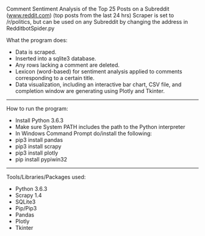 Comment Sentiment Analysis of the Top 25 Posts on a Subreddit (www.reddit.com) (top posts from the last 24 hrs)
Scraper is set to /r/politics, but can be used on any Subreddit by changing the address in RedditbotSpider.py



What the program does:
<ul>
<li>Data is scraped.</li>
<li>Inserted into a sqlite3 database.</li>
<li>Any rows lacking a comment are deleted.</li>
<li>Lexicon (word-based) for sentiment analysis applied to comments corresponding to a certain title.</li>
<li>Data visualization, including an interactive bar chart, CSV file, and completion window are generating using Plotly and Tkinter.</li>
</ul>

<hr>

How to run the program:
<ul>
<li>Install Python 3.6.3</li>
<li>Make sure System PATH includes the path to the Python interpreter</li>
<li>In Windows Command Prompt do/install the following:</li>
<li>pip3 install pandas</li>
<li>pip3 install scrapy</li>
<li>pip3 install plotly</li>
<li>pip install pypiwin32</li>
</ul>

<hr>

Tools/Libraries/Packages used:
<ul>
<li>Python 3.6.3</li>
<li>Scrapy 1.4</li>
<li>SQLite3</li>
<li>Pip/Pip3</li>
<li>Pandas</li>
<li>Plotly</li>
<li>Tkinter</li>
</ul>
